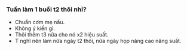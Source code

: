 ### Tuần làm 1 buổi t2 thôi nhỉ?
* Chuẩn cơm mẹ nấu.
* Không ý kiến gì.
* Thôi thêm t3 nữa cho nó x2 hiệu suất.
* T nghĩ nên làm nửa ngày t2 thôi, nửa ngày họp nâng cao năng suất.
